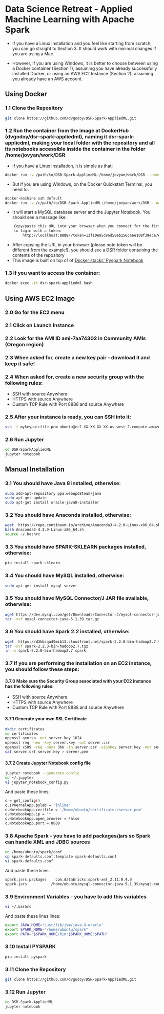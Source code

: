 # Data Science Retreat - Applied Machine Learning with Apache Spark

- If you have a Linux installation and you feel like starting from scratch, you can go straight to Section 3. It should work with minimal changes if you are using a Mac.

- However, if you are using Windows, it is better to choose between using a Docker container (Section 1), assuming you have already successfully installed Docker, or using an AWS EC2 Instance (Section 2), assuming you already have an AWS account.

## Using Docker 

### 1.1 Clone the Repository
```bash
git clone https://github.com/dvgodoy/DSR-Spark-AppliedML.git
```

### 1.2 Run the container from the image at DockerHub (dvgodoy/dsr-spark-appliedml), naming it dsr-spark-appliedml, making your local folder with the repository and all its notebooks accessible inside the container in the folder /home/jovyan/work/DSR
- If you have a Linux installation, it is simple as that:
```bash
docker run -v /path/to/DSR-Spark-AppliedML:/home/jovyan/work/DSR --name dsr-spark-appliedml -it --rm -p 8888:8888 dvgodoy/dsr-spark-appliedml:latest
```
- But if you are using Windows, on the Docker Quickstart Terminal, you need to:
```bash
docker-machine ssh default
docker run -v /c/path/to/DSR-Spark-AppliedML:/home/jovyan/work/DSR --name dsr-spark-appliedml -it --rm -p 8888:8888 dvgodoy/dsr-spark-appliedml:latest
```
- It will start a MySQL database server and the Jupyter Notebook. You should see a message like:
```bash
    Copy/paste this URL into your browser when you connect for the first time,
    to login with a token:
        http://localhost:8888/?token=13f10e95d96d50eb156ca6e108f39ece7e0a8560eea11c44
```
- After copying the URL in your browser (please note token will be different from the example!), you should see a DSR folder containing the contents of the repository
- This image is built on top of of [Docker stacks' Pyspark Notebook](https://github.com/jupyter/docker-stacks/tree/master/pyspark-notebook)

### 1.3 If you want to access the container:
```bash
docker exec -it dsr-spark-appliedml bash
```

## Using AWS EC2 Image
### 2.0 Go for the EC2 menu

### 2.1 Click on Launch Instance

### 2.2 Look for the AMI ID ami-7aa74302 in Community AMIs (Oregon region)

### 2.3 When asked for, create a new key pair - download it and keep it safe!

### 2.4 When asked for, create a new security group with the following rules:
- SSH with source Anywhere
- HTTPS with source Anywhere
- Custom TCP Rule with Port 8888 and source Anywhere

### 2.5 After your instance is ready, you can SSH into it:
```bash
ssh -i mykeypairfile.pem ubuntu@ec2-XX-XX-XX-XX.us-west-2.compute.amazonaws.com
```

### 2.6 Run Jupyter
```bash
cd DSR-SparkAppliedML
jupyter notebook
```

## Manual Installation
### 3.1 You should have Java 8 installed, otherwise:
```bash
sudo add-apt-repository ppa:webupd8team/java
sudo apt-get update
sudo apt-get install oracle-java8-installer
```

### 3.2 You should have Anaconda installed, otherwise:
```bash
wget  https://repo.continuum.io/archive/Anaconda3-4.2.0-Linux-x86_64.sh
bash Anaconda3-4.2.0-Linux-x86_64.sh
source ~/.bashrc
```

### 3.3 You should have SPARK-SKLEARN packages installed, otherwise:
```bash
pip install spark-sklearn
```

### 3.4 You should have MySQL installed, otherwise:
```bash
sudo apt-get install mysql-server
```

### 3.5 You should have MySQL Connector/J JAR file available, otherwise:
```bash
wget https://dev.mysql.com/get/Downloads/Connector-J/mysql-connector-java-5.1.39.tar.gz
tar -xvf mysql-connector-java-5.1.39.tar.gz 
```

### 3.6 You should have Spark 2.2 installed, otherwise:
```bash
wget  https://d3kbcqa49mib13.cloudfront.net/spark-2.2.0-bin-hadoop2.7.tgz
tar -xvf spark-2.2.0-bin-hadoop2.7.tgz
ln -s spark-2.2.0-bin-hadoop2.7 spark
```

### 3.7 If you are performing the installation on an EC2 instance, you should follow these steps:
#### 3.7.0 Make sure the Security Group associated with your EC2 instance has the following rules:
- SSH with source Anywhere
- HTTPS with source Anywhere
- Custom TCP Rule with Port 8888 and source Anywhere

#### 3.7.1 Generate your own SSL Certificate
```bash
mkdir certificates
cd certificates
openssl genrsa -out server.key 1024
openssl req -new -key server.key -out server.csr
openssl x509 -req -days 366 -in server.csr -signkey server.key -out server.crt
cat server.crt server.key > server.pem
```

#### 3.7.2 Create Jupyter Notebook config file
```bash
jupyter notebook --generate-config
cd ~/.jupyter
vi jupyter_notebook_config.py
```
And paste these lines:
```bash
c = get_config()
c.IPKernelApp.pylab = 'inline'
c.NotebookApp.certfile = '/home/ubuntu/certificates/server.pem'
c.NotebookApp.ip = '*'
c.NotebookApp.open_browser = False
c.NotebookApp.port = 8888
```

### 3.8 Apache Spark - you have to add packages/jars so Spark can handle XML and JDBC sources
```bash
cd /home/ubuntu/spark/conf
cp spark-defaults.conf.template spark-defaults.conf
vi spark-defaults.conf
```
And paste these lines:
```bash
spark.jars.packages    com.databricks:spark-xml_2.11:0.4.0
spark.jars	         /home/ubuntu/mysql-connector-java-5.1.39/mysql-connector-java-5.1.39-bin.jar
```

### 3.9 Environment Variables - you have to add this variables
```bash
vi ~/.bashrc
```
And paste these lines lines:
```bash
export JAVA_HOME="/usr/lib/jvm/java-8-oracle"
export SPARK_HOME="/home/ubuntu/spark"
export PATH="$SPARK_HOME/bin:$SPARK_HOME:$PATH"
```

### 3.10 Install PYSPARK
```bash
pip install pyspark
```

### 3.11 Clone the Repository
```bash
git clone https://github.com/dvgodoy/DSR-Spark-AppliedML.git
```

### 3.12 Run Jupyter
```bash
cd DSR-Spark-AppliedML
jupyter notebook
```

